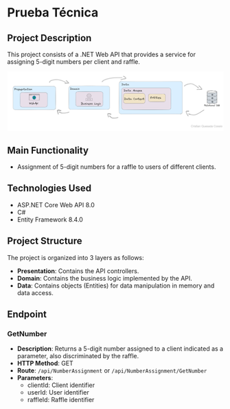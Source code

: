 # Prueba Técnica

## Project Description

This project consists of a .NET Web API that provides a service for assigning 5-digit numbers per client and raffle.

![Design View](docs/DesignView.png)


## Main Functionality

- Assignment of 5-digit numbers for a raffle to users of different clients.

## Technologies Used

- ASP.NET Core Web API 8.0
- C#
- Entity Framework 8.4.0

## Project Structure

The project is organized into 3 layers as follows:

- **Presentation**: Contains the API controllers.
- **Domain**: Contains the business logic implemented by the API.
- **Data**: Contains objects (Entities) for data manipulation in memory and data access.

## Endpoint

### GetNumber

- **Description**: Returns a 5-digit number assigned to a client indicated as a parameter, also discriminated by the raffle.
- **HTTP Method**: GET
- **Route**: `/api/NumberAssignment` or `/api/NumberAssignment/GetNumber`
- **Parameters**:
  - clientId: Client identifier
  - userId: User identifier
  - raffleId: Raffle identifier
